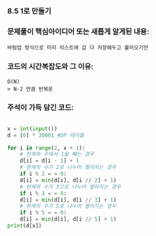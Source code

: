 ### 8.5 1로 만들기

### 문제풀이 핵심아이디어 또는 새롭게 알게된 내용: 
    바텀업 방식으로 미리 리스트에 값 다 저장해두고 불러오기만
            
### 코드의 시간복잡도와 그 이유:    
    O(N)   
    > N-2 만큼 반복문

### 주석이 가득 담긴 코드:
```python

x = int(input())
d = [0] * 30001 #DP 테이블

for i in range(2, x + 1):
    # 현재의 수에서 1을 빼는 경우
    d[i] = d[i - 1] + 1
    # 현재의 수가 2로 나누어 떨어지는 경우
    if i % 2 = = 0:
    d[i] = min(d[i], d[i // 2] + 1)
    # 현재의 수가 3으로 나누어 떨어지는 경우
    if i % 3 = = 0:
    d[i] = min(d[i], d[i // 3] + 1)
    # 현재의 수가 5로 나누어 떨어지는 경우
    if i % 5 = = 0:
    d[i] = min(d[i], d[i // 5] + 1)
print(d[x])




```
